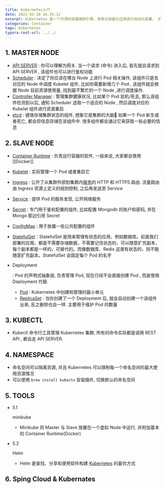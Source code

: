 ```yaml
---
title: Kubernetes入门
date: 2022-03-28 16:35:12
excerpt: Kubernetes 是一个开源的容器编排引擎，用来对容器化应用进行自动化部署、 扩缩和管理。该项目托管在 CNCF。
categories: Container
tags: Kubernetes
typora-root-url: ../../
---
```


## 1. MASTER NODE

- [API SERVER](https://kubernetes.io/zh/docs/concepts/architecture/control-plane-node-communication/) : 你可以理解为网关. 当一个请求 (命令) 进入后, 首先就会请求到 API SERVER , 该组件也可以进行鉴权功能
- [Scheduler](https://kubernetes.io/zh/docs/concepts/scheduling-eviction/kube-scheduler/) : 决定了你应该在哪台 Node 上进行 Pod 相关操作, 该组件只是去对应的 Node 中调度 Kubelet 组件, 比如你需要新增几个 Pod , 该组件就会根据 Node 目前资源使用量, 找到最不繁忙的一个 Node ,进行调度操作.
- [Controller Manager](https://kubernetes.io/zh/docs/concepts/architecture/cloud-controller/) : 管理集群健康状况, 比如某个 Pod 宕机/死去, 那么该组件检测到以后, 通知 Scheduler 选取一个适合的 Node , 然后调度对应的 Kubelet 组件进行资源重启
- [etcd](https://etcd.io/) : 键值存储集群状态的组件, 想象它是集群的大脑🧠 如果一个 Pod 新生或者死亡, 都会将信息存储在该组件中. 很多组件都会通过它来获取一些必要的信息

## **2. SLAVE NODE**

- [Container Runtime](https://kubernetes.io/zh/docs/setup/production-environment/container-runtimes/) : 负责运行容器的软件, 一般来说, 大家都会使用 [[Docker]]

- [Kubelet](https://kubernetes.io/zh/docs/reference/command-line-tools-reference/kubelet/) : 实际管理一个 Pod 或者重启它

- [Ingress](https://kubernetes.io/zh/docs/concepts/services-networking/ingress/) : 公开了从集群外部到集群内[服务](https://kubernetes.io/zh/docs/concepts/services-networking/service/)的 HTTP 和 HTTPS 路由. 流量路由由 Ingress 资源上定义的规则控制, 之后再发送至 Service

- [Service](https://kubernetes.io/zh/docs/concepts/services-networking/service/) : 提供 Pod 的服务发现, 公开网络服务

- [Secret](https://kubernetes.io/zh/docs/concepts/configuration/secret/) : 专门用于鉴权配置的组件, 比如配置 Mongodb 的账户和密码, 并在 Mongo 那边引用 Secret

- [ConfigMap](https://kubernetes.io/zh/docs/concepts/configuration/configmap/) : 用于放置一些公共配置的组件

- [StatefulSet](https://kubernetes.io/zh/docs/concepts/workloads/controllers/statefulset/)：StatefulSet 是用来管理有状态的应用，例如数据库。前面我们部署的应用，都是不需要存储数据，不需要记住状态的，可以随意扩充副本，每个副本都是一样的，可替代的。而像数据库、Redis 这类有状态的，则不能随意扩充副本。StatefulSet 会固定每个 Pod 的名字

- Deployment

   : Pod 的声明式抽象层, 负责管理 Pod, 现在已经不会直接创建 Pod , 而是使用 Deployment 代替.

  - [Pod](https://kubernetes.io/zh/docs/concepts/workloads/pods/) : Kubernetes 中创建和管理的最小单元
  - [ReplicaSet](https://kubernetes.io/zh/docs/concepts/workloads/controllers/replicaset/) : 当你创建了一个 Deployment 后, 就会自动创建一个该组件出来, 反之删除也会一样. 主要用于维护 Pod 的数量

## **3. KUBECTL**

- Kubectl 命令行工具管理 Kubernetes 集群, 所有的命令实际都是调用 REST API , 都会走 API SERVER.

## **4. NAMESPACE**

- 命名空间可以隔离资源, 并且 Kubernetes 可以限制每一个命名空间的最大使用资源情况
- 可以使用 `brew install kubectx` 安装插件, 切换默认的命名空间

## **5. TOOLS**

- 5.1

  minikube

  - Minikube 将 Master 与 Slave 放置在一个虚拟 Node 中运行, 并附加基本的 Container Runtime(Docker)

- 5.2

  Helm

  - Helm 是查找、分享和使用软件构建 [Kubernetes](https://kubernetes.io/) 的最优方式

## 6. Sping Cloud & Kubernates

